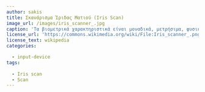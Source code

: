 ```yaml
---
author: sakis
title: Σκανάρισμα Ίριδας Ματιού (Iris Scan)
image_url: /images/iris_scanner_.jpg
caption: 'Τα βιομετρικά χαρακτηριστικά είναι μοναδικά, μετρήσιμα, φυσικά γνωρίσματα που χρησιμοποιούνται προκειμένου αναγνωριστεί η ταυτότητα ενός ατόμου.'
license_url: 'https://commons.wikimedia.org/wiki/File:Iris_scanner_.png'
license_text: wikipedia
categories:

  - input-device
tags:
  
  - Iris scan
  - Scan
---
```

